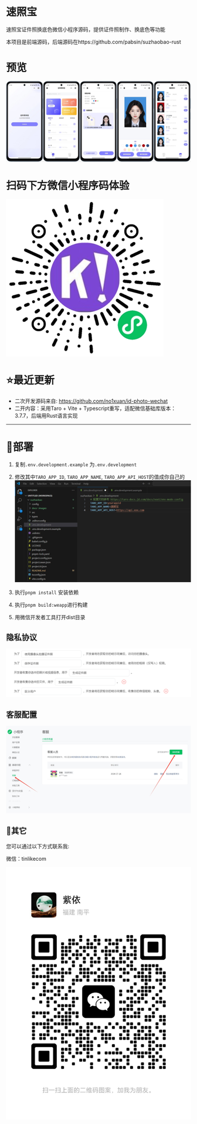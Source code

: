 # 速照宝

速照宝证件照换底色微信小程序源码，提供证件照制作、换底色等功能

本项目是前端源码，后端源码在https://github.com/pabsin/suzhaobao-rust

# 预览
![preview.jpg](docs/images/preview.png)


# 扫码下方微信小程序码体验
![mini-program-code.jpg](docs/images/mini-program-code.jpg)


# ⭐最近更新
- 二次开发源码来自: https://github.com/no1xuan/id-photo-wechat
- 二开内容：采用Taro + Vite + Typescript重写，适配微信基础库版本：3.7.7，后端用Rust语言实现

------

# 🔧部署

1. 复制`.env.development.example` 为`.env.development`

2. 修改其中`TARO_APP_ID`, `TARO_APP_NAME`, `TARO_APP_API_HOST`的值成你自己的
   ![build.jpg](docs/images/build.png)

3. 执行`pnpm install` 安装依赖

4. 执行`pnpm build:weapp`进行构建

5. 用微信开发者工具打开dist目录


## 隐私协议

![settings.jpg](docs/images/4.png)


## 客服配置

![custom.jpg](docs/images/10.png)


## 📧其它

您可以通过以下方式联系我:

微信：tinlikecom

![wechat.jpg](docs/images/wechat.jpg)
